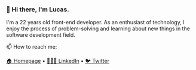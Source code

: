 ### 👋 Hi there, I'm Lucas. 

I'm a 22 years old front-end developer. As an enthusiast of technology, I enjoy the process of problem-solving and learning about new things in the software development field.

📫 How to reach me:  

[🏠 Homepage](https://passini.vercel.app) • [🧑🏻‍💻 LinkedIn](https://www.linkedin.com/in/lucaspassini/) • [🐦 Twitter](https://twitter.com/lucaspassini_)  



